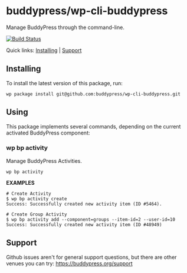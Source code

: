 buddypress/wp-cli-buddypress
===============================

Manage BuddyPress through the command-line.

[![Build Status](https://travis-ci.org/buddypress/wp-cli-buddypress.svg?branch=master)](https://travis-ci.org/buddypress/wp-cli-buddypress)

Quick links: [Installing](#installing) | [Support](#support)

## Installing

To install the latest version of this package, run:

    wp package install git@github.com:buddypress/wp-cli-buddypress.git

## Using

This package implements several commands, depending on the current activated BuddyPress component:

### wp bp activity

Manage BuddyPress Activities.

~~~
wp bp activity
~~~

**EXAMPLES**

    # Create Activity
	$ wp bp activity create
    Success: Successfully created new activity item (ID #5464).

    # Create Group Activity
    $ wp bp activity add --component=groups --item-id=2 --user-id=10
    Success: Successfully created new activity item (ID #48949)

## Support

Github issues aren't for general support questions, but there are other venues you can try: https://buddypress.org/support
